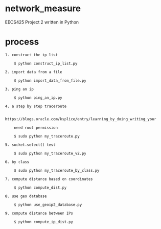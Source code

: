 # network_measure
EECS425 Project 2 written in Python

# process

	1. construct the ip list

		$ python construct_ip_list.py

	2. import data from a file

		$ python import_data_from_file.py

	3. ping an ip

		$ python ping_an_ip.py

	4. a step by step traceroute

		https://blogs.oracle.com/ksplice/entry/learning_by_doing_writing_your

		need root permission
		
		$ sudo python my_traceroute.py

	5. socket.select() test

		$ sudo python my_traceroute_v2.py

	6. by class

		$ sudo python my_traceroute_by_class.py

	7. compute distance based on coordinates

		$ python compute_dist.py

	8. use geo database

		$ python use_geoip2_database.py

	9. compute distance between IPs

		$ python compute_ip_dist.py

	